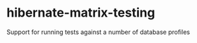 hibernate-matrix-testing
========================

Support for running tests against a number of database profiles

